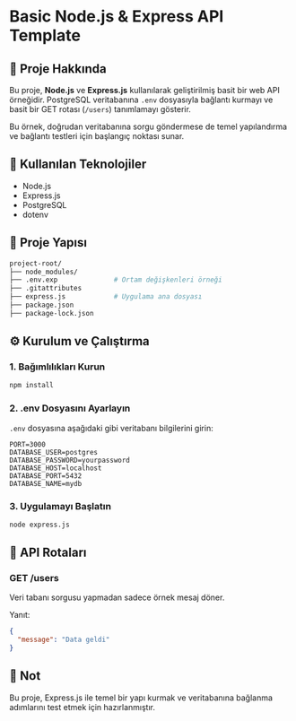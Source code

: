 # Basic Node.js & Express API Template

## 📌 Proje Hakkında

Bu proje, **Node.js** ve **Express.js** kullanılarak geliştirilmiş basit bir web API örneğidir. PostgreSQL veritabanına `.env` dosyasıyla bağlantı kurmayı ve basit bir GET rotası (`/users`) tanımlamayı gösterir.

Bu örnek, doğrudan veritabanına sorgu göndermese de temel yapılandırma ve bağlantı testleri için başlangıç noktası sunar.

## 🚀 Kullanılan Teknolojiler

- Node.js
- Express.js
- PostgreSQL
- dotenv

## 📁 Proje Yapısı

```bash
project-root/
├── node_modules/
├── .env.exp              # Ortam değişkenleri örneği
├── .gitattributes
├── express.js            # Uygulama ana dosyası
├── package.json
├── package-lock.json
```

## ⚙️ Kurulum ve Çalıştırma

### 1. Bağımlılıkları Kurun
```bash
npm install
```

### 2. .env Dosyasını Ayarlayın
`.env` dosyasına aşağıdaki gibi veritabanı bilgilerini girin:

```
PORT=3000
DATABASE_USER=postgres
DATABASE_PASSWORD=yourpassword
DATABASE_HOST=localhost
DATABASE_PORT=5432
DATABASE_NAME=mydb
```

### 3. Uygulamayı Başlatın
```bash
node express.js
```

## 🔁 API Rotaları

### GET /users

Veri tabanı sorgusu yapmadan sadece örnek mesaj döner.

Yanıt:
```json
{
  "message": "Data geldi"
}
```

## 📌 Not

Bu proje, Express.js ile temel bir yapı kurmak ve veritabanına bağlanma adımlarını test etmek için hazırlanmıştır.
